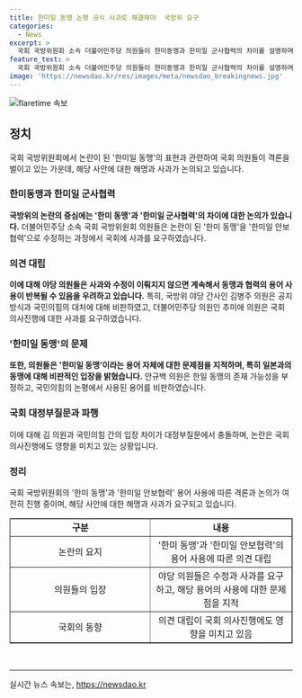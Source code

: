```yaml
---
title: 한미일 동맹 논평 공식 사과로 해결해야  국방위 요구
categories:
  - News
excerpt: >
  국회 국방위원회 소속 더불어민주당 의원들이 한미동맹과 한미일 군사협력의 차이를 설명하며 윤석열 정부를 비판하고, 국민의힘이 사용한 한미일 동맹을 한미일 안보협력으로 수정한 것에 대한 사과를 촉구했다. 이에 대해 국민의힘은 사과를 요구하고 국방위 야당 간사인 김병주 의원은 이를 인정하지 않았다. 이와 관련해 민주당 의원들은 한미일 동맹이라는 단어 자체의 문제를 지적하며 국민의힘을 비판했다.
feature_text: >
  국회 국방위원회 소속 더불어민주당 의원들이 한미동맹과 한미일 군사협력의 차이를 설명하며 윤석열 정부를 비판하고, 국민의힘이 사용한 한미일 동맹을 한미일 안보협력으로 수정한 것에 대한 사과를 촉구했다. 이에 대해 국민의힘은 사과를 요구하고 국방위 야당 간사인 김병주 의원은 이를 인정하지 않았다. 이와 관련해 민주당 의원들은 한미일 동맹이라는 단어 자체의 문제를 지적하며 국민의힘을 비판했다.
image: 'https://newsdao.kr/res/images/meta/newsdao_breakingnews.jpg'
---
```


<p><img src="https://newsdao.kr/res/images/meta/newsdao_breakingnews.jpg" alt="flaretime 속보" /></p>

<h2 data-ke-size="size26">정치</h2>

<p data-ke-size="size16">국회 국방위원회에서 논란이 된 '한미일 동맹'의 표현과 관련하여 국회 의원들이 격론을 벌이고 있는 가운데, 해당 사안에 대한 해명과 사과가 논의되고 있습니다.</p>

<h3>한미동맹과 한미일 군사협력</h3>

<p data-ke-size="size16"><b>국방위의 논란의 중심에는 '한미 동맹'과 '한미일 군사협력'의 차이에 대한 논의가 있습니다.</b> 더불어민주당 소속 국회 국방위원회 의원들은 논란이 된 '한미 동맹'을 '한미일 안보협력'으로 수정하는 과정에서 국회에 사과를 요구하였습니다.</p>

<h3>의견 대립</h3>

<p data-ke-size="size16"><b>이에 대해 야당 의원들은 사과와 수정이 이뤄지지 않으면 계속해서 동맹과 협력의 용어 사용이 반복될 수 있음을 우려하고 있습니다.</b> 특히, 국방위 야당 간사인 김병주 의원은 공지 방식과 국민의힘의 대처에 대해 비판하였고, 더불어민주당 의원인 추미애 의원은 국회 의사진행에 대한 사과를 요구하였습니다.</p>

<h3>'한미일 동맹'의 문제</h3>

<p data-ke-size="size16"><b>또한, 의원들은 '한미일 동맹'이라는 용어 자체에 대한 문제점을 지적하며, 특히 일본과의 동맹에 대해 비판적인 입장을 밝혔습니다.</b> 안규백 의원은 한일 동맹의 존재 가능성을 부정하고, 국민의힘의 논평에서 사용된 용어를 비판하였습니다. </p>

<h3>국회 대정부질문과 파행</h3>

<p data-ke-size="size16">이에 대해 김 의원과 국민의힘 간의 입장 차이가 대정부질문에서 충돌하며, 논란은 국회 의사진행에도 영향을 미치고 있는 상황입니다.</p>

<h3>정리</h3>

<p data-ke-size="size16">국회 국방위원회의 '한미 동맹'과 '한미일 안보협력' 용어 사용에 따른 격론과 논의가 여전히 진행 중이며, 해당 사안에 대한 해명과 사과가 요구되고 있습니다.</p>

<table style="width: 100%;" border="1">
<tbody>
<tr>
<td style="text-align: center; width: 265px;"><b>구분</b></td>
<td style="text-align: center; width: 265px;"><b>내용</b></td>
</tr>
<tr>
<td style="text-align: center; width: 265px;">논란의 요지</td>
<td style="text-align: center; width: 265px;">'한미 동맹'과 '한미일 안보협력'의 용어 사용에 따른 의견 대립</td>
</tr>
<tr>
<td style="text-align: center; width: 265px;">의원들의 입장</td>
<td style="text-align: center; width: 265px;">야당 의원들은 수정과 사과를 요구하고, 해당 용어의 사용에 대한 문제점을 지적</td>
</tr>
<tr>
<td style="text-align: center; width: 265px;">국회의 동향</td>
<td style="text-align: center; width: 265px;">의견 대립이 국회 의사진행에도 영향을 미치고 있음</td>
</tr>
</tbody>
</table>

<p><br></p>

<hr>
실시간 뉴스 속보는, <a href="https://newsdao.kr" rel="dofollow">https://newsdao.kr</a>


